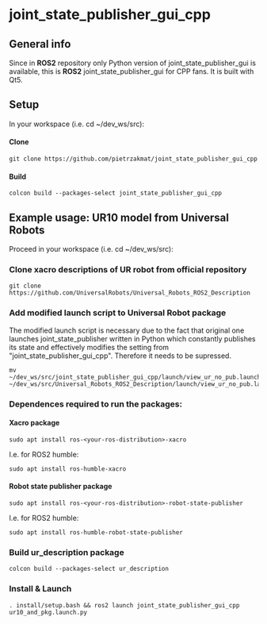 # joint_state_publisher_gui_cpp

## General info
Since in **ROS2** repository only Python version of joint_state_publisher_gui is available, this is **ROS2** joint_state_publisher_gui for CPP fans.
It is built with Qt5.

## Setup
In your workspace (i.e. cd ~/dev_ws/src): 

#### Clone
```
git clone https://github.com/pietrzakmat/joint_state_publisher_gui_cpp
```
#### Build
```
colcon build --packages-select joint_state_publisher_gui_cpp
```
##  Example usage: UR10 model from Universal Robots
Proceed in your workspace (i.e. cd ~/dev_ws/src): 
### Clone xacro descriptions of UR robot from official repository
 ```
 git clone https://github.com/UniversalRobots/Universal_Robots_ROS2_Description
 ```
### Add modified launch script to Universal Robot package
The modified launch script is necessary due to the fact that original one launches joint_state_publisher written in Python which constantly publishes its state and effectively modifies the setting from "joint_state_publisher_gui_cpp". Therefore it needs to be supressed.
 ```
 mv ~/dev_ws/src/joint_state_publisher_gui_cpp/launch/view_ur_no_pub.launch.py ~/dev_ws/src/Universal_Robots_ROS2_Description/launch/view_ur_no_pub.launch.py 
 ```
 
### Dependences required to run the packages:
#### **Xacro** package
 ```
sudo apt install ros-<your-ros-distribution>-xacro
 ```
 I.e. for ROS2 humble:
 ```
 sudo apt install ros-humble-xacro
 ```
 #### **Robot state publisher** package
 ```
sudo apt install ros-<your-ros-distribution>-robot-state-publisher
 ```
 I.e. for ROS2 humble:
 ```
 sudo apt install ros-humble-robot-state-publisher
 ```
### Build ur_description package
 ```
 colcon build --packages-select ur_description
 ```
### Install & Launch
 ```
 . install/setup.bash && ros2 launch joint_state_publisher_gui_cpp ur10_and_pkg.launch.py 

 ```

